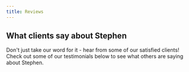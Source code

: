 ```yaml
---
title: Reviews
---
```


## What clients say about Stephen

Don't just take our word for it - hear from some of our satisfied clients! Check out some of our testimonials below to see what others are saying about Stephen.